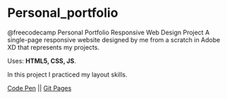 # Personal_portfolio
@freecodecamp Personal Portfolio Responsive Web Design Project
A single-page responsive website designed by me from a scratch in Adobe XD that represents my projects. 

Uses: **HTML5, CSS, JS**.

In this project I practiced my layout skills.

[Code Pen](https://codepen.io/spline/pen/yLLwqeQ) || [Git Pages](https://splinekonstantin.github.io/Personal_portfolio/)
